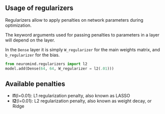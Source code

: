 ## Usage of regularizers

Regularizers allow to apply penalties on network parameters during optimization.

The keyword arguments used for passing penalties to parameters in a layer will depend on the layer. 

In the `Dense` layer it is simply `W_regularizer` for the main weights matrix, and `b_regularizer` for the bias.

```python
from neuromind.regularizers import l2
model.add(Dense(64, 64, W_regularizer = l2(.01)))
```

## Available penalties

- __l1__(l=0.01): L1 regularization penalty, also known as LASSO
- __l2__(l=0.01): L2 regularization penalty, also known as weight decay, or Ridge
